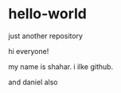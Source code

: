 # hello-world
just another repository

hi everyone!

my name is shahar.
i ilke github.

and daniel also
